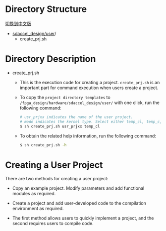 
# Directory Structure

[切换到中文版](./README_CN.md)


* [sdaccel_design/user](#sdaccel_design/user)/  
  - create_prj.sh

# Directory Description  
* create_prj.sh  
  - This is the execution code for creating a project. `create_prj.sh` is an important part for command execution when users create a project.
  - To copy the `project directory templates` to `/fpga_design/hardware/sdaccel_design/user/` with one click, run the following command:

    ````bash
    # usr_prjxx indicates the name of the user project.
    # mode indicates the kernel type. Select either temp_cl, temp_c, or temp_rtl.
    $ sh create_prj.sh usr_prjxx temp_cl   
    ````

  - To obtain the related help information, run the following command:  

    ````bash
    $ sh create_prj.sh -h
    ````

# Creating a User Project
  There are two methods for creating a user project:

  * Copy an example project. Modify parameters and add functional modules as required.

  * Create a project and add user-developed code to the compilation environment as required.

  * The first method allows users to quickly implement a project, and the second requires users to compile code.





